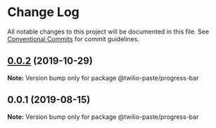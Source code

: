 # Change Log

All notable changes to this project will be documented in this file.
See [Conventional Commits](https://conventionalcommits.org) for commit guidelines.

## [0.0.2](https://github.com/twilio-labs/paste/compare/@twilio-paste/progress-bar@0.0.1...@twilio-paste/progress-bar@0.0.2) (2019-10-29)

**Note:** Version bump only for package @twilio-paste/progress-bar





## 0.0.1 (2019-08-15)

**Note:** Version bump only for package @twilio-paste/progress-bar
